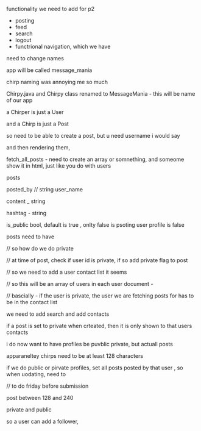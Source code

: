 functionality we need to add for p2
- posting 
- feed
- search
- logout
- functrional navigation, which we have


need to change names

app will be called message_mania




chirp naming was annoying me so much

Chirpy.java and Chirpy class renamed to MessageMania - this will be name of our app

a Chirper is just a User

and a Chirp is just a Post


so need to be able to create a post, but u need username i would say 


and then rendering them, 

fetch_all_posts - need to create an array or somnething, and someome show it in html, just like you do with users 


posts 

posted_by // string user_name

content _ string

hashtag  - string 

is_public bool, default is true , onlty false is psoting user profile is false 


posts need to have 

// so how do we do private 

// at time of post, check if user id is private, if so add private flag to post 


// so we need to add a user contact list it seems

// so this will be an array of users in each user document - 

// bascially - if the user is private, the user we are fetching posts for has to be in the contact list 



we need to add search and add contacts

if a post is set to private when crteated, then it is only shown to that users contacts

i do now want to have profiles be puvblic private, but actuall posts

apparaneltey chirps need to be at least 128 characters 

if we do public or pirvate profiles, set all posts posted by that user , so when uodating, need to 



// to do friday before submission

post between 128 and 240 


private and public 

so a user can add a follower, 


